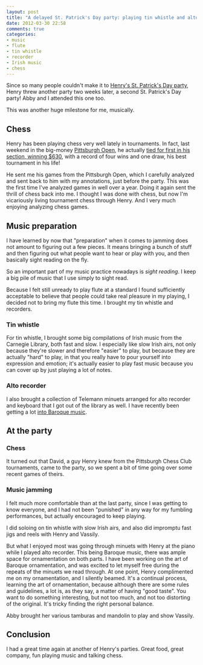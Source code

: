 ```yaml
---
layout: post
title: "A delayed St. Patrick's Day party: playing tin whistle and alto recorder"
date: 2012-03-30 22:58
comments: true
categories: 
- music
- flute
- tin whistle
- recorder
- Irish music
- chess
---
```

Since so many people couldn't make it to [Henry's St. Patrick's Day party](/blog/2012/03/17/st-patricks-day-party-playing-tin-whistle-and-flute/), Henry threw another party two weeks later, a second St. Patrick's Day party! Abby and I attended this one too.

This was another huge milestone for me, musically.

<!--more-->

## Chess

Henry has been playing chess very well lately in tournaments. In fact, last weekend in the big-money [Pittsburgh Open](http://www.chesstour.com/pit12.htm), he actually [tied for first in his section, winning $630](http://chesstournamentservices.com/cca/tag/pittsburgh-open-2012-standings/), with a record of four wins and one draw, his best tournament in his life!

He sent me his games from the Pittsburgh Open, which I carefully analyzed and sent back to him with my annotations, just before the party. This was the first time I've analyzed games in well over a year. Doing it again sent the thrill of chess back into me. I thought I was done with chess, but now I'm vicariously living tournament chess through Henry. And I very much enjoying analyzing chess games.

## Music preparation

I have learned by now that "preparation" when it comes to jamming does not amount to figuring out a few pieces. It means bringing a bunch of stuff and then figuring out what people want to hear or play with you, and then basically sight reading on the fly.

So an important part of my music practice nowadays is *sight reading*. I keep a big pile of music that I use simply to sight read.

Because I felt still unready to play flute at a standard I found sufficiently acceptable to believe that people could take real pleasure in my playing, I decided not to bring my flute this time. I brought my tin whistle and recorders.

### Tin whistle

For tin whistle, I brought some big compilations of Irish music from the Carnegie Library, both fast and slow. I especially like slow Irish airs, not only because they're slower and therefore "easier" to play, but because they are actually "hard" to play, in that you really have to pour yourself into expression and emotion; it's actually easier to play fast music because you can cover up by just playing a lot of notes.

### Alto recorder

I also brought a collection of Telemann minuets arranged for alto recorder and keyboard that I got out of the library as well. I have recently been getting a lot [into Baroque music](/blog/2012/03/21/flute-update-celebrating-bachs-birthday/).

## At the party

### Chess

It turned out that David, a guy Henry knew from the Pittsburgh Chess Club tournaments, came to the party, so we spent a bit of time going over some recent games of theirs.

### Music jamming

I felt much more comfortable than at the last party, since I was getting to know everyone, and I had not been "punished" in any way for my fumbling performances, but actually encouraged to keep playing.

I did soloing on tin whistle with slow Irish airs, and also did impromptu fast jigs and reels with Henry and Vassily.

But what I enjoyed most was going through minuets with Henry at the piano while I played alto recorder. This being Baroque music, there was ample space for ornamentation on both parts. I have been working on the art of Baroque ornamentation, and was excited to let myself free during the repeats of the minuets we read through. At one point, Henry complimented me on my ornamentation, and I silently beamed. It's a continual process, learning the art of ornamentation, because although there are some rules and guidelines, a lot is, as they say, a matter of having "good taste". You want to do something interesting, but not too much, and not too distorting of the original. It's tricky finding the right personal balance.

Abby brought her various tamburas and mandolin to play and show Vassily.

## Conclusion

I had a great time again at another of Henry's parties. Great food, great company, fun playing music and talking chess.
